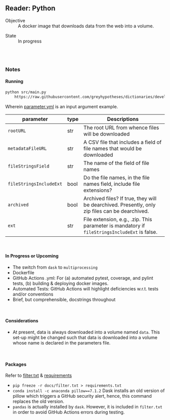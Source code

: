 ## Reader: Python

<dl>
    <dt>Objective</dt>
    <dd>A docker image that downloads data from the web into a volume.</dd>
</dl>

<dl>
    <dt>State</dt>
    <dd>In progress</dd>
</dl>

<br>
<br>

### Notes

#### Running

````bash
python src/main.py 
    https://raw.githubusercontent.com/greyhypotheses/dictionaries/develop/readerpython/parameters.yml
````

Wherein [parameter.yml](https://raw.githubusercontent.com/greyhypotheses/dictionaries/develop/readerpython/parameters.yml) is an input argument example.

parameter | type | Descriptions
---  | ---  | ---
`rootURL` | str | The root URL from whence files will be downloaded
`metadataFileURL` | str | A CSV file that includes a field of file names that would be downloaded
`fileStringsField` | str | The name of the field of file names
`fileStringsIncludeExt` | bool | Do the file names, in the file names field, include file extensions?
`archived` | bool | Archived files?  If true, they will be dearchived.  Presently, only zip files can be dearchived.
`ext` | str | File extension, e.g., .zip.  This parameter is mandatory if `fileStringsIncludeExt` is false.

<br>

#### In Progress or Upcoming

* The switch from `dask` to `multiprocessing`
* Dockerfile
* GitHub Actions .yml: For (a) automated pytest, coverage, and pylint tests, (b) building & deploying docker images.
* Automated Tests: GitHub Actions will highlight deficiencies w.r.t. tests and/or conventions
* Brief, but comprehensible, docstrings throughout

<br>

#### Considerations

* At present, data is always downloaded into a volume named `data`.  This set-up might be changed such that data is downloaded into a volume whose name is declared in the parameters file.


<br>

#### Packages

Refer to [filter.txt](./docs/filter.txt) & [requirements](requirements.txt)

* `pip freeze -r docs/filter.txt > requirements.txt`
* `conda install -c anaconda pillow==7.1.2`  Dask installs an old version of pillow which triggers a GitHub security alert, hence, this command replaces the old version.
* `pandas` is actually installed by `dask`.  However, it is included in `filter.txt` in order to avoid GitHub Actions errors during testing.
